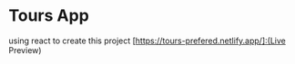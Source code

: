 # Tours App

using react to create this project
[https://tours-prefered.netlify.app/]:(Live Preview)
